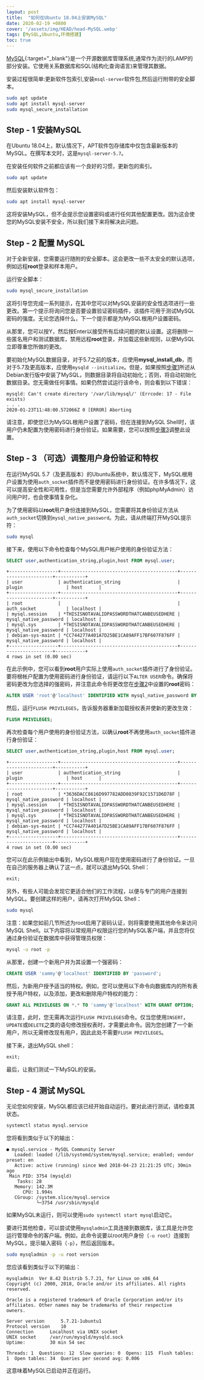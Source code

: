 ```yaml
---
layout: post
title:  "如何在Ubuntu 18.04上安装MySQL"
date: 2020-02-19 +0800 
cover: '/assets/img/HEAD/head-MySQL.webp'
tags: [MySQL,Ubuntu,环境搭建]
toc: true
---
```


[MySQL](https://www.mysql.com){:target="_blank"}是一个开源数据库管理系统,通常作为流行的LAMP的部分安装。它使用关系数据库和SQL(结构化查询语言)来管理其数据。

<!--excerpt-->

<!-- [url](URL){:target="_blank"}
![image](URL){:class="post-image"  height="256px"} -->

安装过程很简单:更新软件包索引,安装`msql-server`软件包,然后运行附带的安全脚本。
~~~ bash
sudo apt update
sudo apt install mysql-server
sudo mysql_secure_installation
~~~

## Step - 1 安装MySQL

在Ubuntu 18.04上，默认情况下，APT软件包存储库中仅包含最新版本的MySQL。在撰写本文时，这是`mysql-server-5.7`。

在安装任何软件之前都应该有一个良好的习惯，更新包的索引。
~~~ bash
sudo apt update
~~~
然后安装默认软件包：
~~~ bash
sudo apt install mysql-server
~~~
这将安装MySQL，但不会提示您设置密码或进行任何其他配置更改。因为这会使您的MySQL安装不安全，所以我们接下来将解决此问题。

## Step - 2 配置 MySQL

对于全新安装，您需要运行随附的安全脚本。这会更改一些不太安全的默认选项，例如远程**root**登录和样本用户。

运行安全脚本：
~~~ bash
sudo mysql_secure_installation
~~~
这将引导您完成一系列提示，在其中您可以对MySQL安装的安全性选项进行一些更改。第一个提示将询问您是否要设置验证密码插件，该插件可用于测试MySQL密码的强度。无论您选择什么，下一个提示都是为MySQL根用户设置密码。

从那里，您可以按Y，然后按Enter以接受所有后续问题的默认设置。这将删除一些匿名用户和测试数据库，禁用远程**root**登录，并加载这些新规则，以便MySQL立即尊重您所做的更改。

要初始化MySQL数据目录，对于5.7之前的版本，应使用**mysql_install_db**，而对于5.7及更高版本，应使用`mysqld --initialize`。但是，如果按照[步骤1](#step---1-安装mysql)所述从Debian发行版中安装了MySQL，则数据目录将自动初始化；否则，将自动初始化数据目录。您无需做任何事情。如果仍然尝试运行该命令，则会看到以下错误：
``` output
mysqld: Can't create directory '/var/lib/mysql/' (Errcode: 17 - File exists)
. . .
2020-01-23T11:48:00.572066Z 0 [ERROR] Aborting
```
请注意，即使您已为MySQL根用户设置了密码，但在连接到MySQL Shell时，该用户仍未配置为使用密码进行身份验证。如果需要，您可以按照[步骤3](#step---3-可选调整用户身份验证和特权)调整此设置。

## Step - 3 （可选）调整用户身份验证和特权

在运行MySQL 5.7（及更高版本）的Ubuntu系统中，默认情况下，MySQL根用户设置为使用`auth_socket`插件而不是使用密码进行身份验证。在许多情况下，这可以提高安全性和可用性，但是当您需要允许外部程序（例如phpMyAdmin）访问用户时，也会使事情复杂化。

为了使用密码以**root**用户身份连接到MySQL，您需要将其身份验证方法从`auth_socket`切换到`mysql_native_password`。为此，请从终端打开MySQL提示符：
``` bash
sudo mysql
```
接下来，使用以下命令检查每个MySQL用户帐户使用的身份验证方法：
``` sql
SELECT user,authentication_string,plugin,host FROM mysql.user;
```
``` output
+------------------+-------------------------------------------+-----------------------+-----------+
| user             | authentication_string                     | plugin                | host      |
+------------------+-------------------------------------------+-----------------------+-----------+
| root             |                                           | auth_socket           | localhost |
| mysql.session    | *THISISNOTAVALIDPASSWORDTHATCANBEUSEDHERE | mysql_native_password | localhost |
| mysql.sys        | *THISISNOTAVALIDPASSWORDTHATCANBEUSEDHERE | mysql_native_password | localhost |
| debian-sys-maint | *CC744277A401A7D25BE1CA89AFF17BF607F876FF | mysql_native_password | localhost |
+------------------+-------------------------------------------+-----------------------+-----------+
4 rows in set (0.00 sec)
```

在此示例中，您可以看到**root**用户实际上使用`auth_socket`插件进行了身份验证。要将根帐户配置为使用密码进行身份验证，请运行以下`ALTER USER`命令。确保将密码更改为您选择的强密码，并注意此命令将更改您在[步骤2](#step---2-配置-mysql)中设置的**root**密码：
``` sql
ALTER USER 'root'@'localhost' IDENTIFIED WITH mysql_native_password BY 'password';
```
然后，运行`FLUSH PRIVILEGES`，告诉服务器重新加载授权表并使新的更改生效：
``` sql
FLUSH PRIVILEGES;
```
再次检查每个用户使用的身份验证方法，以确认**root**不再使用`auth_socket`插件进行身份验证：
``` sql
SELECT user,authentication_string,plugin,host FROM mysql.user;
```
``` output
+------------------+-------------------------------------------+-----------------------+-----------+
| user             | authentication_string                     | plugin                | host      |
+------------------+-------------------------------------------+-----------------------+-----------+
| root             | *3636DACC8616D997782ADD0839F92C1571D6D78F | mysql_native_password | localhost |
| mysql.session    | *THISISNOTAVALIDPASSWORDTHATCANBEUSEDHERE | mysql_native_password | localhost |
| mysql.sys        | *THISISNOTAVALIDPASSWORDTHATCANBEUSEDHERE | mysql_native_password | localhost |
| debian-sys-maint | *CC744277A401A7D25BE1CA89AFF17BF607F876FF | mysql_native_password | localhost |
+------------------+-------------------------------------------+-----------------------+-----------+
4 rows in set (0.00 sec)
```
您可以在此示例输出中看到，MySQL根用户现在使用密码进行了身份验证。一旦在自己的服务器上确认了这一点，就可以退出MySQL Shell：
``` sql
exit;
```
另外，有些人可能会发现它更适合他们的工作流程，以便与专门的用户连接到MySQL。要创建这样的用户，请再次打开MySQL Shell：
``` bash
sudo mysql
```
注意：如果您如前几节所述为root启用了密码认证，则将需要使用其他命令来访问MySQL Shell。以下内容将以常规用户权限运行您的MySQL客户端，并且您将仅通过身份验证在数据库中获得管理员权限：
``` bash
mysql -u root -p
```
从那里，创建一个新用户并为其设置一个强密码：
``` sql
CREATE USER 'sammy'@'localhost' IDENTIFIED BY 'password';
```
然后，为新用户授予适当的特权。例如，您可以使用以下命令向数据库内的所有表授予用户特权，以及添加，更改和删除用户特权的能力：
``` sql
GRANT ALL PRIVILEGES ON *.* TO 'sammy'@'localhost' WITH GRANT OPTION;
```
请注意，此时，您无需再次运行`FLUSH PRIVILEGES`命令。仅当您使用`INSERT`，`UPDATE`或`DELETE`之类的语句修改授权表时，才需要此命令。因为您创建了一个新用户，所以无需修改现有用户，因此此处不需要`FLUSH PRIVILEGES`。

接下来，退出MySQL shell：
``` sql
exit;
```
最后，让我们测试一下MySQL的安装。

## Step - 4 测试 MySQL

无论您如何安装，MySQL都应该已经开始自动运行。要对此进行测试，请检查其状态。
``` bash
systemctl status mysql.service
```
您将看到类似于以下的输出：
``` output
● mysql.service - MySQL Community Server
   Loaded: loaded (/lib/systemd/system/mysql.service; enabled; vendor preset: en
   Active: active (running) since Wed 2018-04-23 21:21:25 UTC; 30min ago
 Main PID: 3754 (mysqld)
    Tasks: 28
   Memory: 142.3M
      CPU: 1.994s
   CGroup: /system.slice/mysql.service
           └─3754 /usr/sbin/mysqld
```
如果MySQL未运行，则可以使用`sudo systemctl start mysql`启动它。

要进行其他检查，可以尝试使用`mysqladmin`工具连接到数据库，该工具是允许您运行管理命令的客户端。例如，此命令说要以root用户身份（`-u root`）连接到MySQL，提示输入密码（`-p`），然后返回版本。
``` bash
sudo mysqladmin -p -u root version
```
您应该看到类似于以下的输出：
``` output
mysqladmin  Ver 8.42 Distrib 5.7.21, for Linux on x86_64
Copyright (c) 2000, 2018, Oracle and/or its affiliates. All rights reserved.

Oracle is a registered trademark of Oracle Corporation and/or its
affiliates. Other names may be trademarks of their respective
owners.

Server version      5.7.21-1ubuntu1
Protocol version    10
Connection      Localhost via UNIX socket
UNIX socket     /var/run/mysqld/mysqld.sock
Uptime:         30 min 54 sec

Threads: 1  Questions: 12  Slow queries: 0  Opens: 115  Flush tables: 1  Open tables: 34  Queries per second avg: 0.006
```
这意味着MySQL已启动并正在运行。

